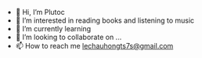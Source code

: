 - 👋 Hi, I’m Plutoc
- 👀 I’m interested in reading books and listening to music
- 🌱 I’m currently learning 
- 💞️ I’m looking to collaborate on ...
- 📫 How to reach me lechauhongts7s@gmail.com

<!---
Plutochouchou/Plutochouchou is a ✨ special ✨ repository because its `README.md` (this file) appears on your GitHub profile.
You can click the Preview link to take a look at your changes.
--->
